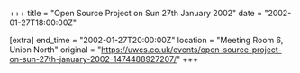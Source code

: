 +++
title = "Open Source Project on Sun 27th January 2002"
date = "2002-01-27T18:00:00Z"

[extra]
end_time = "2002-01-27T20:00:00Z"
location = "Meeting Room 6, Union North"
original = "https://uwcs.co.uk/events/open-source-project-on-sun-27th-january-2002-1474488927207/"
+++



